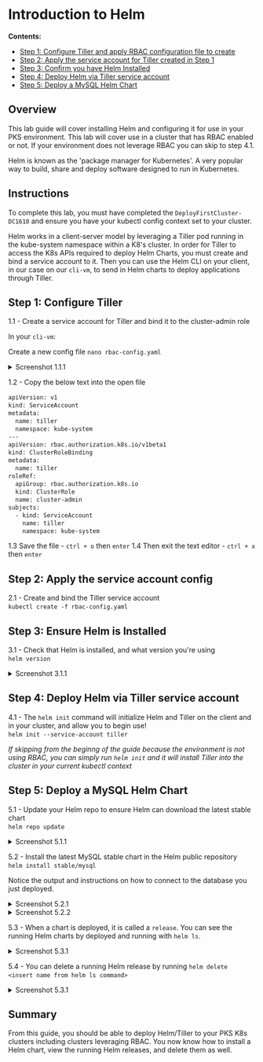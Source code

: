 # Introduction to Helm

**Contents:**

- [Step 1: Configure Tiller and apply RBAC configuration file to create]()
- [Step 2: Apply the service account for Tiller created in Step 1]()
- [Step 3: Confirm you have Helm Installed]()
- [Step 4: Deploy Helm via Tiller service account]()
- [Step 5: Deploy a MySQL Helm Chart]()

## Overview

This lab guide will cover installing Helm and configuring it for use in your PKS environment.  This lab will cover use in a cluster that has RBAC enabled or not.  If your environment does not leverage RBAC you can skip to step 4.1.

Helm is known as the 'package manager for Kubernetes'.  A very popular way to build, share and deploy software designed to run in Kubernetes.

## Instructions
To complete this lab, you must have completed the `DeployFirstCluster-DC1610` and ensure you have your kubectl config context set to your cluster.  

Helm works in a client-server model by leveraging a Tiller pod running in the kube-system namespace within a K8's cluster.  In order for Tiller to access the K8s APIs required to deploy Helm Charts, you must create and bind a service account to it.  Then you can use the Helm CLI on your client, in our case on our `cli-vm`, to send in Helm charts to deploy applications through Tiller.

## Step 1: Configure Tiller
1.1 - Create a service account for Tiller and bind it to the cluster-admin role

In your `cli-vm`:

Create a new config file `nano rbac-config.yaml`

<details><summary>Screenshot 1.1.1 </summary>
<img src="images/nano-config.png">
</details>

1.2 - Copy the below text into the open file
```
apiVersion: v1
kind: ServiceAccount
metadata:
  name: tiller
  namespace: kube-system
---
apiVersion: rbac.authorization.k8s.io/v1beta1
kind: ClusterRoleBinding
metadata:
  name: tiller
roleRef:
  apiGroup: rbac.authorization.k8s.io
  kind: ClusterRole
  name: cluster-admin
subjects:
  - kind: ServiceAccount
    name: tiller
    namespace: kube-system
```

1.3 Save the file - `ctrl + o` then `enter`
1.4 Then exit the text editor - `ctrl + x` then `enter`

## Step 2: Apply the service account config

2.1 - Create and bind the Tiller service account</br> `kubectl create -f rbac-config.yaml`

## Step 3: Ensure Helm is Installed
3.1 - Check that Helm is installed, and what version you're using</br> `helm version`

<details><summary>Screenshot 3.1.1 </summary>
<img src="images/helm_version.png">
</details>

## Step 4: Deploy Helm via Tiller service account
4.1 - The `helm init` command will initialize Helm and Tiller on the client and in your cluster, and allow you to begin use! </br>
`helm init --service-account tiller`

*If skipping from the beginng of the guide because the environment is not using RBAC, you can simply run `helm init` and it will install Tiller into the cluster in your current kubectl context*

## Step 5: Deploy a MySQL Helm Chart
5.1 - Update your Helm repo to ensure Helm can download the latest stable chart </br>
`helm repo update`

<details><summary>Screenshot 5.1.1 </summary>
<img src="images/helm_repo.png">
</details>

5.2 - Install the latest MySQL stable chart in the Helm public repository</br>
`helm install stable/mysql`

Notice the output and instructions on how to connect to the database you just deployed.

<details><summary>Screenshot 5.2.1 </summary>
<img src="images/helm_mysql1.png">
</details>
<details><summary>Screenshot 5.2.2 </summary>
<img src="images/helm_mysql2.png">
</details>

5.3 - When a chart is deployed, it is called a `release`.  You can see the running Helm charts by deployed and running with `helm ls`.

<details><summary>Screenshot 5.3.1 </summary>
<img src="images/helm_ls.png">
</details>

5.4 - You can delete a running Helm release by running `helm delete <insert name from helm ls command>`

<details><summary>Screenshot 5.3.1 </summary>
<img src="images/helm_ls.png">
</details>

## Summary
From this guide, you should be able to deploy Helm/Tiller to your PKS K8s clusters including clusters leveraging RBAC.  You now know how to install a Helm chart, view the running Helm releases, and delete them as well.
